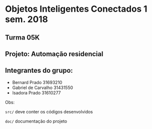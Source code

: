 # Objetos Inteligentes Conectados 1 sem. 2018

## Turma 05K
## Projeto: Automação residencial
## Integrantes do grupo:

* Bernard Prado       31693210
* Gabriel de Carvalho 31431550 
* Isadora Prado       31610277

Obs:

`src/` deve conter os códigos desenvolvidos

`doc/` documentação do projeto
